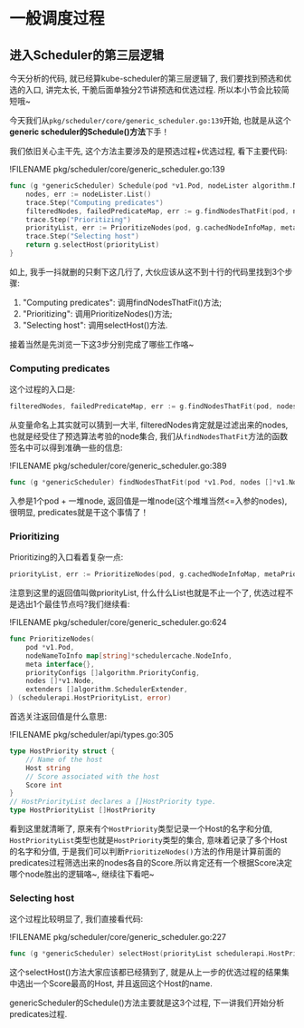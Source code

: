 # 一般调度过程

<!-- toc -->

## 进入Scheduler的第三层逻辑

今天分析的代码, 就已经算kube-scheduler的第三层逻辑了, 我们要找到预选和优选的入口, 讲完太长, 干脆后面单独分2节讲预选和优选过程. 所以本小节会比较简短哦~

今天我们从`pkg/scheduler/core/generic_scheduler.go:139`开始, 也就是从这个**generic scheduler的Schedule()方法**下手！

我们依旧关心主干先, 这个方法主要涉及的是预选过程+优选过程, 看下主要代码: 

!FILENAME pkg/scheduler/core/generic_scheduler.go:139

```go
func (g *genericScheduler) Schedule(pod *v1.Pod, nodeLister algorithm.NodeLister) (string, error) {
	nodes, err := nodeLister.List()
	trace.Step("Computing predicates")
	filteredNodes, failedPredicateMap, err := g.findNodesThatFit(pod, nodes)
	trace.Step("Prioritizing")
	priorityList, err := PrioritizeNodes(pod, g.cachedNodeInfoMap, metaPrioritiesInterface, g.prioritizers, filteredNodes, g.extenders)
	trace.Step("Selecting host")
	return g.selectHost(priorityList)
}
```

如上, 我手一抖就删的只剩下这几行了, 大伙应该从这不到十行的代码里找到3个步骤: 

1. "Computing predicates": 调用findNodesThatFit()方法; 
2. "Prioritizing": 调用PrioritizeNodes()方法; 
3. "Selecting host": 调用selectHost()方法. 

接着当然是先浏览一下这3步分别完成了哪些工作咯~

### Computing predicates

这个过程的入口是: 

```go
filteredNodes, failedPredicateMap, err := g.findNodesThatFit(pod, nodes)
```

从变量命名上其实就可以猜到一大半, filteredNodes肯定就是过滤出来的nodes, 也就是经受住了预选算法考验的node集合, 我们从`findNodesThatFit`方法的函数签名中可以得到准确一些的信息: 

!FILENAME pkg/scheduler/core/generic_scheduler.go:389

```go
func (g *genericScheduler) findNodesThatFit(pod *v1.Pod, nodes []*v1.Node) ([]*v1.Node, FailedPredicateMap, error)
```

入参是1个pod + 一堆node, 返回值是一堆node(这个堆堆当然<=入参的nodes), 很明显, predicates就是干这个事情了！

### Prioritizing

Prioritizing的入口看着复杂一点: 

```go
priorityList, err := PrioritizeNodes(pod, g.cachedNodeInfoMap, metaPrioritiesInterface, g.prioritizers, filteredNodes, g.extenders)
```

注意到这里的返回值叫做priorityList, 什么什么List也就是不止一个了, 优选过程不是选出1个最佳节点吗?我们继续看: 

!FILENAME pkg/scheduler/core/generic_scheduler.go:624

```go
func PrioritizeNodes(
	pod *v1.Pod,
	nodeNameToInfo map[string]*schedulercache.NodeInfo,
	meta interface{},
	priorityConfigs []algorithm.PriorityConfig,
	nodes []*v1.Node,
	extenders []algorithm.SchedulerExtender,
) (schedulerapi.HostPriorityList, error)
```

首选关注返回值是什么意思: 

!FILENAME pkg/scheduler/api/types.go:305

```go
type HostPriority struct {
	// Name of the host
	Host string
	// Score associated with the host
	Score int
}
// HostPriorityList declares a []HostPriority type.
type HostPriorityList []HostPriority
```

看到这里就清晰了, 原来有个`HostPriority`类型记录一个Host的名字和分值, `HostPriorityList`类型也就是`HostPriority`类型的集合, 意味着记录了多个Host的名字和分值, 于是我们可以判断`PrioritizeNodes()`方法的作用是计算前面的predicates过程筛选出来的nodes各自的Score.所以肯定还有一个根据Score决定哪个node胜出的逻辑咯~, 继续往下看吧~

### Selecting host

这个过程比较明显了, 我们直接看代码: 

!FILENAME pkg/scheduler/core/generic_scheduler.go:227

```go
func (g *genericScheduler) selectHost(priorityList schedulerapi.HostPriorityList) (string, error)
```

这个selectHost()方法大家应该都已经猜到了, 就是从上一步的优选过程的结果集中选出一个Score最高的Host, 并且返回这个Host的name.

genericScheduler的Schedule()方法主要就是这3个过程, 下一讲我们开始分析predicates过程. 
